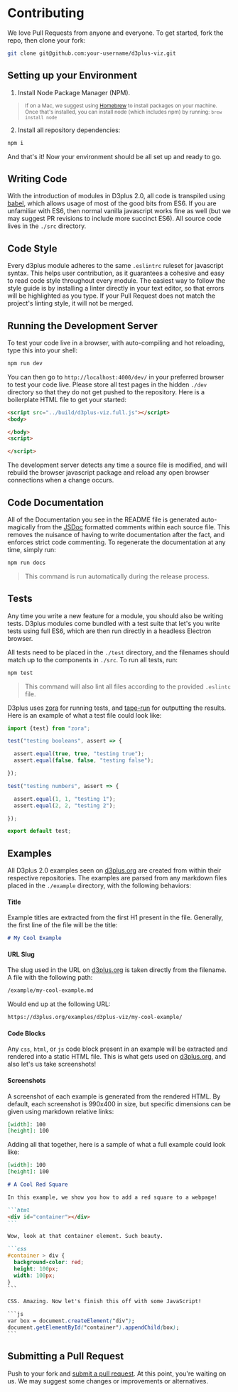 # Contributing

We love Pull Requests from anyone and everyone. To get started, fork the repo, then clone your fork:

```sh
git clone git@github.com:your-username/d3plus-viz.git
```

## Setting up your Environment

1. Install Node Package Manager (NPM).
> <sub>If on a Mac, we suggest using [Homebrew](http://brew.sh/) to install packages on your machine. Once that's installed, you can install node (which includes npm) by running: `brew install node`</sub>
2. Install all repository dependencies:
```sh
npm i
```

And that's it! Now your environment should be all set up and ready to go.

## Writing Code

With the introduction of modules in D3plus 2.0, all code is transpiled using [babel](https://babeljs.io/), which allows usage of most of the good bits from ES6. If you are unfamiliar with ES6, then normal vanilla javascript works fine as well (but we may suggest PR revisions to include more succinct ES6). All source code lives in the `./src` directory.

## Code Style

Every d3plus module adheres to the same `.eslintrc` ruleset for javascript syntax. This helps user contribution, as it guarantees a cohesive and easy to read code style throughout every module. The easiest way to follow the style guide is by installing a linter directly in your text editor, so that errors will be highlighted as you type. If your Pull Request does not match the project's linting style, it will not be merged.

## Running the Development Server

To test your code live in a browser, with auto-compiling and hot reloading, type this into your shell:

```sh
npm run dev
```

You can then go to `http://localhost:4000/dev/` in your preferred browser to test your code live. Please store all test pages in the hidden `./dev` directory so that they do not get pushed to the repository. Here is a boilerplate HTML file to get your started:

```html
<script src="../build/d3plus-viz.full.js"></script>
<body>

</body>
<script>

</script>
```
The development server detects any time a source file is modified, and will rebuild the browser javascript package and reload any open browser connections when a change occurs.

## Code Documentation

All of the Documentation you see in the README file is generated auto-magically from the [JSDoc](http://usejsdoc.org/) formatted comments within each source file. This removes the nuisance of having to write documentation after the fact, and enforces strict code commenting. To regenerate the documentation at any time, simply run:

```sh
npm run docs
```

> This command is run automatically during the release process.

## Tests

Any time you write a new feature for a module, you should also be writing tests. D3plus modules come bundled with a test suite that let's you write tests using full ES6, which are then run directly in a headless Electron browser.

All tests need to be placed in the `./test` directory, and the filenames should match up to the components in `./src`. To run all tests, run:

```sh
npm test
```
> This command will also lint all files according to the provided `.eslintc` file.

D3plus uses [zora](https://github.com/lorenzofox3/zora) for running tests, and [tape-run](https://github.com/juliangruber/tape-run) for outputting the results. Here is an example of what a test file could look like:

```js
import {test} from "zora";

test("testing booleans", assert => {

  assert.equal(true, true, "testing true");
  assert.equal(false, false, "testing false");

});

test("testing numbers", assert => {

  assert.equal(1, 1, "testing 1");
  assert.equal(2, 2, "testing 2");

});

export default test;
```

## Examples

All D3plus 2.0 examples seen on [d3plus.org](https://d3plus.org) are created from within their respective repositories. The examples are parsed from any markdown files placed in the `./example` directory, with the following behaviors:

#### Title

Example titles are extracted from the first H1 present in the file. Generally, the first line of the file will be the title:

```md
# My Cool Example
```

#### URL Slug

The slug used in the URL on [d3plus.org](https://d3plus.org) is taken directly from the filename. A file with the following path:

```sh
/example/my-cool-example.md
```

Would end up at the following URL:

```sh
https://d3plus.org/examples/d3plus-viz/my-cool-example/
```

#### Code Blocks

Any `css`, `html`, or `js` code block present in an example will be extracted and rendered into a static HTML file. This is what gets used on [d3plus.org](https://d3plus.org), and also let's us take screenshots!

#### Screenshots

A screenshot of each example is generated from the rendered HTML. By default, each screenshot is 990x400 in size, but specific dimensions can be given using markdown relative links:

```md
[width]: 100
[height]: 100
```

Adding all that together, here is a sample of what a full example could look like:

`````md
[width]: 100
[height]: 100

# A Cool Red Square

In this example, we show you how to add a red square to a webpage!

```html
<div id="container"></div>
```

Wow, look at that container element. Such beauty.

```css
#container > div {
  background-color: red;
  height: 100px;
  width: 100px;
}
```

CSS. Amazing. Now let's finish this off with some JavaScript!

```js
var box = document.createElement("div");
document.getElementById("container").appendChild(box);
```

`````

## Submitting a Pull Request

Push to your fork and [submit a pull request](https://github.com/d3plus/d3plus-viz/compare/). At this point, you're waiting on us. We may suggest some changes or improvements or alternatives.
